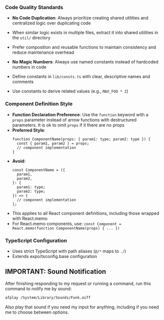 ### Code Quality Standards

- **No Code Duplication**: Always prioritize creating shared utilities and centralized logic over duplicating code
- When similar logic exists in multiple files, extract it into shared utilities in the `util/` directory
- Prefer composition and reusable functions to maintain consistency and reduce maintenance overhead

- **No Magic Numbers**: Always use named constants instead of hardcoded numbers in code
- Define constants in `lib/consts.ts` with clear, descriptive names and comments
- Use constants to derive related values (e.g., `MAX_FOO * 2`)

### Component Definition Style

- **Function Declaration Preference**: Use the `function` keyword with a `props` parameter instead of arrow functions with destructured parameters. It is ok to omit `props` if it there are no props
- **Preferred Style**:
  ```tsx
  function ComponentName(props: { param1: type; param2: type }) {
    const { param1, param2 } = props;
    // component implementation
  }
  ```
- **Avoid**:
  ```tsx
  const ComponentName = ({
    param1,
    param2,
  }: {
    param1: type;
    param2: type;
  }) => {
    // component implementation
  };
  ```
- This applies to all React component definitions, including those wrapped with React.memo
- For React.memo components, use: `const Component = React.memo(function ComponentName(props) { ... })`

### TypeScript Configuration

- Uses strict TypeScript with path aliases (`@/*` maps to `./`)
- Extends expo/tsconfig.base configuration

## IMPORTANT: Sound Notification

After finishing responding to my request or running a command, run this command to notify me by sound:

```bash
afplay /System/Library/Sounds/Funk.aiff
```

Also play that sound if you need my input for anything, including if you need me to choose between options.

